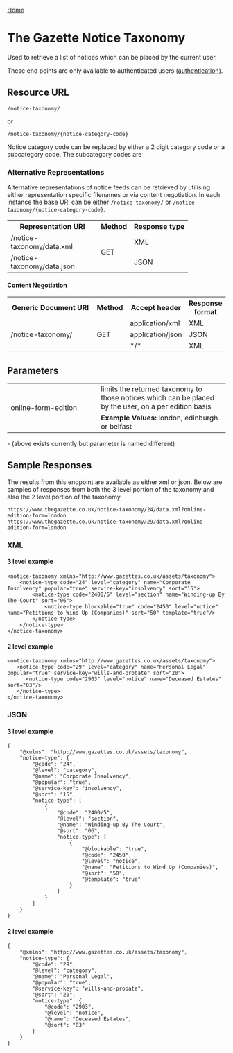 [Home](../home.md)
# The Gazette Notice Taxonomy #

Used to retrieve a list of notices which can be placed by the current user.

These end points are only available to authenticated users ([authentication](../authentication/sign-in.md)).

## Resource URL ##

`/notice-taxonomy/`

or

`/notice-taxonomy/{notice-category-code}`

Notice category code can be replaced by either a 2 digit category code or a subcategory code. The subcategory codes are 

### Alternative Representations ###

Alternative representations of notice feeds can be retrieved by utilising either representation specific filenames or via content negotiation.
In each instance the base URI can be either `/notice-taxonomy/` or  `/notice-taxonomy/{notice-category-code}`.

<table>
<tr>
<th style="width:12em">Representation URI</th>
<th>Method</th>
<th>Response type</th>
</tr>
<tr>
<td>/notice-taxonomy/data.xml</td>
<td rowspan=2>GET</td>
<td>XML</td>
</tr>
<tr>
<td>/notice-taxonomy/data.json</td>
<td>JSON</td>
</tr>
</table>

#### Content Negotiation ####
<table>
<tr>
<th style="width:12em">Generic Document URI</th>
<th>Method</th>
<th>Accept header​</th>
<th>Response format</th>
</tr>
<tr>
<td rowspan=3>/notice-taxonomy/</td>
<td rowspan=3>GET</td>
<td>application/xml</td>
<td>XML</td>
</tr>
<tr>
<td>​​application/json</td>
<td>JSON</td>
</tr>
<tr>
<td>*/*</td>
<td>XML</td>
</tr>
</table>

## Parameters ##

<table>
<tr>
<td rowspan=2 style="width:12em">online-form-edition</td>
<td>limits the returned taxonomy to those notices which can be placed by the user, on a per edition basis</td>
</tr>
<tr>
<td><b>Example Values:</b> london, edinburgh or belfast</td>
</tr>
</table>  
- (above exists currently but parameter is named different)

</table>

## Sample Responses ##
The results from this endpoint are available as either xml or json. Below are samples of responses from both the 3 level portion of the taxonomy and also the 2 level portion of the taxonomy.

	https://www.thegazette.co.uk/notice-taxonomy/24/data.xml?online-edition-form=london
	https://www.thegazette.co.uk/notice-taxonomy/29/data.xml?online-edition-form=london

### XML ###

#### 3 level example ####

	<notice-taxonomy xmlns="http://www.gazettes.co.uk/assets/taxonomy">
	    <notice-type code="24" level="category" name="Corporate Insolvency" popular="true" service-key="insolvency" sort="15">
	        <notice-type code="2400/5" level="section" name="Winding-up By The Court" sort="06">
	            <notice-type blockable="true" code="2450" level="notice" name="Petitions to Wind Up (Companies)" sort="50" template="true"/>
	        </notice-type>
	    </notice-type>
	</notice-taxonomy>

#### 2 level example ####

	<notice-taxonomy xmlns="http://www.gazettes.co.uk/assets/taxonomy">
	   <notice-type code="29" level="category" name="Personal Legal" popular="true" service-key="wills-and-probate" sort="20">
	      <notice-type code="2903" level="notice" name="Deceased Estates" sort="03"/>
	   </notice-type>
	</notice-taxonomy>

### JSON ###

#### 3 level example ####

	{
	    "@xmlns": "http://www.gazettes.co.uk/assets/taxonomy",
	    "notice-type": {
	        "@code": "24",
	        "@level": "category",
	        "@name": "Corporate Insolvency",
	        "@popular": "true",
	        "@service-key": "insolvency",
	        "@sort": "15",
	        "notice-type": [
	            {
	                "@code": "2400/5",
	                "@level": "section",
	                "@name": "Winding-up By The Court",
	                "@sort": "06",
	                "notice-type": [
	                    {
	                        "@blockable": "true",
	                        "@code": "2450",
	                        "@level": "notice",
	                        "@name": "Petitions to Wind Up (Companies)",
	                        "@sort": "50",
	                        "@template": "true"
	                    }
	                ]
	            }
	        ]
	    }
	}

#### 2 level example ####

	{
	    "@xmlns": "http://www.gazettes.co.uk/assets/taxonomy",
	    "notice-type": {
	        "@code": "29",
	        "@level": "category",
	        "@name": "Personal Legal",
	        "@popular": "true",
	        "@service-key": "wills-and-probate",
	        "@sort": "20",
	        "notice-type": {
	            "@code": "2903",
	            "@level": "notice",
	            "@name": "Deceased Estates",
	            "@sort": "03"
	        }
	    }
	}